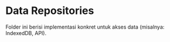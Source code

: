 # Data Repositories

Folder ini berisi implementasi konkret untuk akses data (misalnya: IndexedDB, API).
